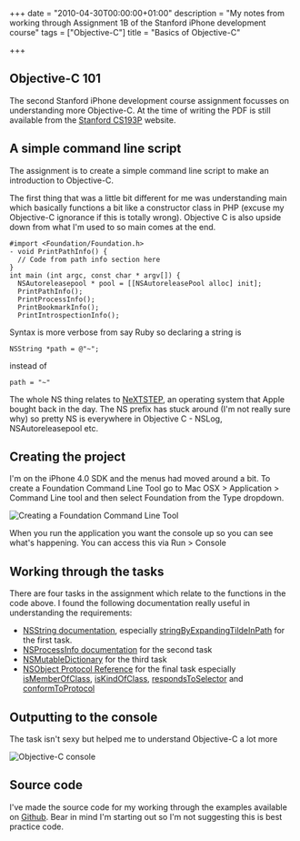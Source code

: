 +++
date = "2010-04-30T00:00:00+01:00"
description = "My notes from working through Assignment 1B of the Stanford iPhone development course"
tags = ["Objective-C"]
title = "Basics of Objective-C"

+++

## Objective-C 101

The second Stanford iPhone development course assignment focusses on understanding more Objective-C. At the time of writing the PDF is still available from the [Stanford CS193P][1] website.

## A simple command line script

The assignment is to create a simple command line script to make an introduction to Objective-C.

The first thing that was a little bit different for me was understanding main which basically functions a bit like a constructor class in PHP (excuse my Objective-C ignorance if this is totally wrong). Objective C is also upside down from what I'm used to so main comes at the end. 

    #import <Foundation/Foundation.h>
    - void PrintPathInfo() {
      // Code from path info section here
    }
    int main (int argc, const char * argv[]) { 
      NSAutoreleasepool * pool = [[NSAutoreleasePool alloc] init];
      PrintPathInfo(); 
      PrintProcessInfo(); 
      PrintBookmarkInfo(); 
      PrintIntrospectionInfo(); 

Syntax is more verbose from say Ruby so declaring a string is 

    NSString *path = @"~";

instead of 

    path = "~"

The whole NS thing relates to [NeXTSTEP][2], an operating system that Apple bought back in the day. The NS prefix has stuck around (I'm not really sure why) so pretty NS is everywhere in Objective C - NSLog, NSAutoreleasepool etc. 

## Creating the project

I'm on the iPhone 4.0 SDK and the menus had moved around a bit. To create a Foundation Command Line Tool go to Mac OSX > Application > Command Line tool and then select Foundation from the Type dropdown. 

![Creating a Foundation Command Line Tool][3] 

When you run the application you want the console up so you can see what's happening. You can access this via Run > Console

## Working through the tasks

There are four tasks in the assignment which relate to the functions in the code above. I found the following documentation really useful in understanding the requirements:

* [NSString documentation][4], especially [stringByExpandingTildeInPath][5] for the first task.
* [NSProcessInfo documentation][6] for the second task
* [NSMutableDictionary][7] for the third task
* [NSObject Protocol Reference][8] for the final task especially [isMemberOfClass][9], [isKindOfClass][10], [respondsToSelector][11] and [conformToProtocol][12]

## Outputting to the console

The task isn't sexy but helped me to understand Objective-C a lot more 

![Objective-C console][13]

## Source code

I've made the source code for my working through the examples available on [Github][14]. Bear in mind I'm starting out so I'm not suggesting this is best practice code.

[1]: http://www.stanford.edu/class/cs193p/cgi-bin/drupal/system/files/assignments/Assignment1B_0.pdf
[2]: http://en.wikipedia.org/wiki/NeXTSTEP
[3]: /images/articles/creating_a_foundation_command_line_tool.jpg
[4]: http://developer.apple.com/mac/library/documentation/Cocoa/Reference/Foundation/Classes/NSString_Class/Reference/NSString.html
[5]: http://developer.apple.com/mac/library/documentation/Cocoa/Reference/Foundation/Classes/NSString_Class/Reference/NSString.html#//apple_ref/occ/instm/NSString/stringByExpandingTildeInPath
[6]: http://developer.apple.com/mac/library/documentation/Cocoa/Reference/Foundation/Classes/NSProcessInfo_Class/Reference/Reference.html
[7]: http://developer.apple.com/mac/library/documentation/Cocoa/Reference/Foundation/Classes/NSMutableDictionary_Class/Reference/Reference.html
[8]: http://developer.apple.com/mac/library/documentation/cocoa/Reference/Foundation/Protocols/NSObject_Protocol/Reference/NSObject.html
[9]: http://developer.apple.com/mac/library/documentation/cocoa/Reference/Foundation/Protocols/NSObject_Protocol/Reference/NSObject.html#//apple_ref/occ/intfm/NSObject/isMemberOfClass:
[10]: http://developer.apple.com/mac/library/documentation/cocoa/Reference/Foundation/Protocols/NSObject_Protocol/Reference/NSObject.html#//apple_ref/occ/intfm/NSObject/isKindOfClass:
[11]: http://developer.apple.com/mac/library/documentation/cocoa/Reference/Foundation/Protocols/NSObject_Protocol/Reference/NSObject.html#//apple_ref/occ/intfm/NSObject/respondsToSelector:
[12]: http://developer.apple.com/mac/library/documentation/cocoa/Reference/Foundation/Protocols/NSObject_Protocol/Reference/NSObject.html#//apple_ref/occ/intfm/NSObject/conformsToProtocol:
[13]: /images/articles/xcode_console.png
[14]: http://github.com/shapeshed/StanfordExamples

